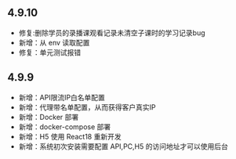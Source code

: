 ## 4.9.10

- 修复:删除学员的录播课观看记录未清空子课时的学习记录bug
- 新增：从 env 读取配置
- 修复：单元测试报错

## 4.9.9

- 新增：API限流IP白名单配置
- 新增：代理带名单配置，从而获得客户真实IP
- 新增：Docker 部署
- 新增：docker-compose 部署
- 新增：H5 使用 React18 重新开发
- 新增：系统初次安装需要配置 API,PC,H5 的访问地址才可以使用后台